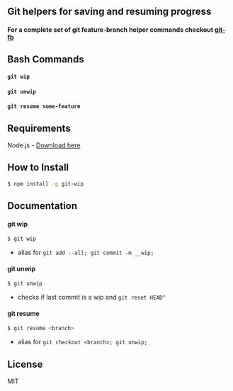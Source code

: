 ## Git helpers for saving and resuming progress

#### For a complete set of git feature-branch helper commands checkout [git-fb](https://github.com/tjmehta/git-fb)

## Bash Commands
#### ```git wip```
#### ```git unwip```
#### ```git resume some-feature```

## Requirements

Node.js - [Download here](http://nodejs.org/download/)

## How to Install

```sh
$ npm install -g git-wip
```

## Documentation
#### git wip
```sh
$ git wip
```
* alias for ```git add --all; git commit -m __wip;```

#### git unwip
```sh
$ git unwip
```
* checks if last commit is a wip and ```git reset HEAD^```

#### git resume
```sh
$ git resume <branch>
```
* alias for ```git checkout <branch>; git unwip;```

## License
MIT

